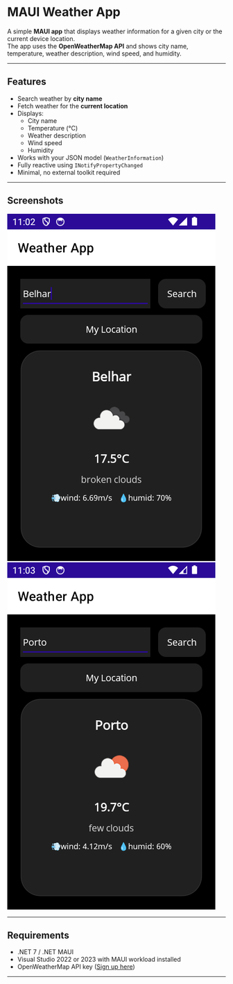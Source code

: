 # MAUI Weather App

A simple **MAUI app** that displays weather information for a given city or the current device location.  
The app uses the **OpenWeatherMap API** and shows city name, temperature, weather description, wind speed, and humidity.

---

## Features

- Search weather by **city name**  
- Fetch weather for the **current location**  
- Displays:
  - City name
  - Temperature (°C)
  - Weather description
  - Wind speed
  - Humidity  
- Works with your JSON model (`WeatherInformation`)  
- Fully reactive using `INotifyPropertyChanged`  
- Minimal, no external toolkit required  

---

## Screenshots

![Screenshot](./current.png)
![Screenshot](./search.png)

---

## Requirements

- .NET 7 / .NET MAUI  
- Visual Studio 2022 or 2023 with MAUI workload installed  
- OpenWeatherMap API key ([Sign up here](https://openweathermap.org/api))  

---


